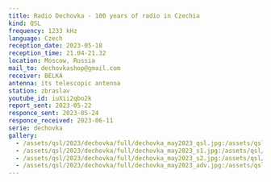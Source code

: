 ```yaml
---
title: Radio Dechovka - 100 years of radio in Czechia
kind: QSL
frequency: 1233 kHz
language: Czech
reception_date: 2023-05-18
reception_time: 21.04-21.32
location: Moscow, Russia
mail_to: dechovkashop@gmail.com
receiver: BELKA
antenna: its telescopic antenna
station: zbraslav
youtube_id: iuXii2qbo2k
report_sent: 2023-05-22
responce_sent: 2023-05-24
responce_received: 2023-06-11
serie: dechovka
gallery:
  - /assets/qsl/2023/dechovka/full/dechovka_may2023_qsl.jpg:/assets/qsl/2023/dechovka/small/dechovka_may2023_qsl.jpg
  - /assets/qsl/2023/dechovka/full/dechovka_may2023_s1.jpg:/assets/qsl/2023/dechovka/small/dechovka_may2023_s1.jpg
  - /assets/qsl/2023/dechovka/full/dechovka_may2023_s2.jpg:/assets/qsl/2023/dechovka/small/dechovka_may2023_s2.jpg
  - /assets/qsl/2023/dechovka/full/dechovka_may2023_adv.jpg:/assets/qsl/2023/dechovka/small/dechovka_may2023_adv.jpg
---
```

